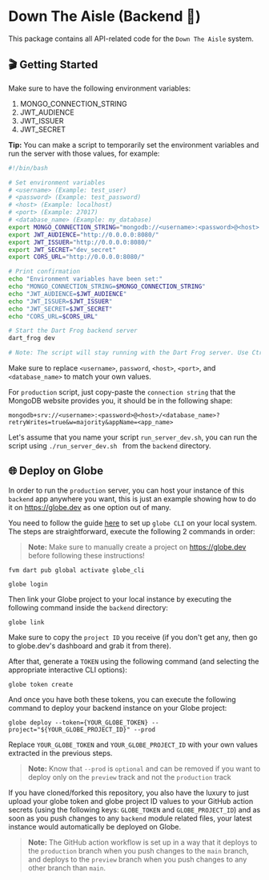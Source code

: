 # Down The Aisle (Backend 💾)

This package contains all API-related code for the `Down The Aisle` system.

## 🎬 Getting Started

Make sure to have the following environment variables:

1. MONGO_CONNECTION_STRING
2. JWT_AUDIENCE
3. JWT_ISSUER
4. JWT_SECRET

**Tip:** You can make a script to temporarily set the environment variables and run the server with those values, for example:

```sh
#!/bin/bash

# Set environment variables
# <username> (Example: test_user)
# <password> (Example: test_password)
# <host> (Example: localhost)
# <port> (Example: 27017)
# <database_name> (Example: my_database)
export MONGO_CONNECTION_STRING="mongodb://<username>:<password>@<host>:<port>/<database_name>?authSource=admin&maxPoolSize=20&w=majority"
export JWT_AUDIENCE="http://0.0.0.0:8080/"
export JWT_ISSUER="http://0.0.0.0:8080/"
export JWT_SECRET="dev_secret"
export CORS_URL="http://0.0.0.0:8080/"

# Print confirmation
echo "Environment variables have been set:"
echo "MONGO_CONNECTION_STRING=$MONGO_CONNECTION_STRING"
echo "JWT_AUDIENCE=$JWT_AUDIENCE"
echo "JWT_ISSUER=$JWT_ISSUER"
echo "JWT_SECRET=$JWT_SECRET"
echo "CORS_URL=$CORS_URL"

# Start the Dart Frog backend server
dart_frog dev

# Note: The script will stay running with the Dart Frog server. Use Ctrl+C to stop.
```

Make sure to replace `<username>`, `password`, `<host>`, `<port>`, and `<database_name>` to match your own values.

For `production` script, just copy-paste the `connection string` that the MongoDB website provides you, it should be in the following shape:

```
mongodb+srv://<username>:<password>@<host>/<database_name>?retryWrites=true&w=majority&appName=<app_name>
```

Let's assume that you name your script `run_server_dev.sh`, you can run the script using `./run_server_dev.sh ` from the `backend` directory.

## 🌐 Deploy on Globe

In order to run the `production` server, you can host your instance of this `backend` app anywhere you want, this is just an example showing how to do it on https://globe.dev as one option out of many.

You need to follow the guide [here](https://invertase.docs.page/globe/cli) to set up `globe CLI` on your local system. The steps are straightforward, execute the following 2 commands in order:

> **Note:** Make sure to manually create a project on https://globe.dev before following these instructions!

```
fvm dart pub global activate globe_cli
```

```
globe login
```

Then link your Globe project to your local instance by executing the following command inside the `backend` directory:

```
globe link
```

Make sure to copy the `project ID` you receive (if you don't get any, then go to globe.dev's dashboard and grab it from there).

After that, generate a `TOKEN` using the following command (and selecting the appropriate interactive CLI options):

```
globe token create
```

And once you have both these tokens, you can execute the following command to deploy your backend instance on your Globe project:

```
globe deploy --token={YOUR_GLOBE_TOKEN} --project="${YOUR_GLOBE_PROJECT_ID}" --prod
```

Replace `YOUR_GLOBE_TOKEN` and `YOUR_GLOBE_PROJECT_ID` with your own values extracted in the previous steps.

> **Note:** Know that `--prod` is `optional` and can be removed if you want to deploy only on the `preview` track and not the `production` track

If you have cloned/forked this repository, you also have the luxury to just upload your globe token and globe project ID values to your GitHub action secrets (using the following keys: `GLOBE_TOKEN` and `GLOBE_PROJECT_ID`) and as soon as you push changes to any `backend` module related files, your latest instance would automatically be deployed on Globe.

> **Note:** The GitHub action workflow is set up in a way that it deploys to the `production` branch when you push changes to the `main` branch, and deploys to the `preview` branch when you push changes to any other branch than `main`.
